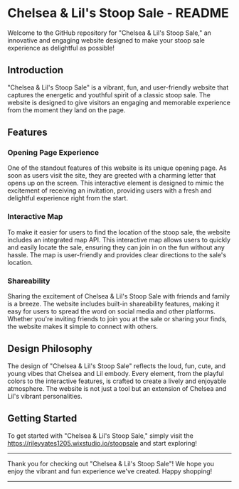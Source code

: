 # Chelsea & Lil's Stoop Sale - README

Welcome to the GitHub repository for "Chelsea & Lil's Stoop Sale," an innovative and engaging website designed to make your stoop sale experience as delightful as possible!

## Introduction
"Chelsea & Lil's Stoop Sale" is a vibrant, fun, and user-friendly website that captures the energetic and youthful spirit of a classic stoop sale. The website is designed to give visitors an engaging and memorable experience from the moment they land on the page.

## Features

### Opening Page Experience
One of the standout features of this website is its unique opening page. As soon as users visit the site, they are greeted with a charming letter that opens up on the screen. This interactive element is designed to mimic the excitement of receiving an invitation, providing users with a fresh and delightful experience right from the start.

### Interactive Map
To make it easier for users to find the location of the stoop sale, the website includes an integrated map API. This interactive map allows users to quickly and easily locate the sale, ensuring they can join in on the fun without any hassle. The map is user-friendly and provides clear directions to the sale's location.

### Shareability
Sharing the excitement of Chelsea & Lil's Stoop Sale with friends and family is a breeze. The website includes built-in shareability features, making it easy for users to spread the word on social media and other platforms. Whether you're inviting friends to join you at the sale or sharing your finds, the website makes it simple to connect with others.

## Design Philosophy
The design of "Chelsea & Lil's Stoop Sale" reflects the loud, fun, cute, and young vibes that Chelsea and Lil embody. Every element, from the playful colors to the interactive features, is crafted to create a lively and enjoyable atmosphere. The website is not just a tool but an extension of Chelsea and Lil's vibrant personalities.

## Getting Started
To get started with "Chelsea & Lil's Stoop Sale," simply visit the https://rileyyates1205.wixstudio.io/stoopsale and start exploring!

---

Thank you for checking out "Chelsea & Lil's Stoop Sale"! We hope you enjoy the vibrant and fun experience we've created. Happy shopping!

---
